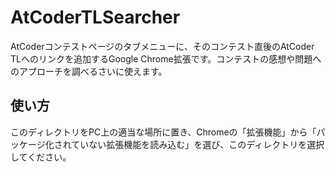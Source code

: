 # AtCoderTLSearcher
AtCoderコンテストページのタブメニューに、そのコンテスト直後のAtCoder TLへのリンクを追加するGoogle Chrome拡張です。コンテストの感想や問題へのアプローチを調べるさいに使えます。

## 使い方
このディレクトリをPC上の適当な場所に置き、Chromeの「拡張機能」から「パッケージ化されていない拡張機能を読み込む」を選び、このディレクトリを選択してください。

